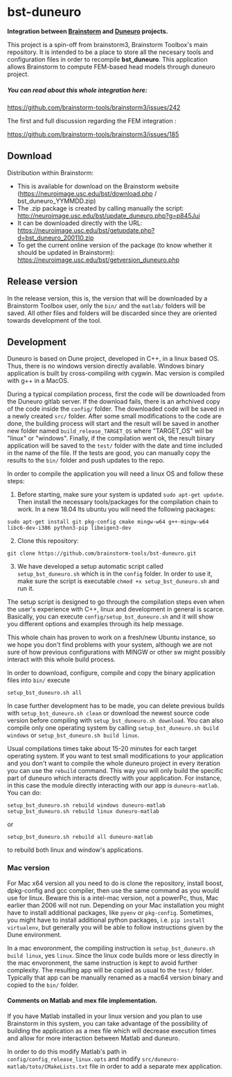 # bst-duneuro
**Integration between [Brainstorm](https://neuroimage.usc.edu/brainstorm/) and [Duneuro](http://www.duneuro.org/) projects.**

This project is a spin-off from brainstorm3, Brainstorm Toolbox's main repository.
It is intended to be a place to store all the necesary tools and configuration files in order to recompile **bst_duneuro**. This application allows Brainstorm to compute FEM-based head models through duneuro project.

##### You can read about this whole integration here:
https://github.com/brainstorm-tools/brainstorm3/issues/242

The first and full discussion regarding the FEM integration :

https://github.com/brainstorm-tools/brainstorm3/issues/185

## Download
Distribution within Brainstorm:
- This is available for download on the Brainstorm website (https://neuroimage.usc.edu/bst/download.php / bst_duneuro_YYMMDD.zip)
- The .zip package is created by calling manually the script: http://neuroimage.usc.edu/bst/update_duneuro.php?g=p845Jui
- It can be downloaded directly with the URL: https://neuroimage.usc.edu/bst/getupdate.php?d=bst_duneuro_200110.zip
- To get the current online version of the package (to know whether it should be updated in Brainstorm): https://neuroimage.usc.edu/bst/getversion_duneuro.php

## Release version
In the release version, this is, the version that will be downloaded by a Brainstorm Toolbox user, only the ```bin/``` and the ```matlab/``` folders will be saved. All other files and folders will be discarded since they are oriented towards development of the tool.

## Development

Duneuro is based on Dune project, developed in C++, in a linux based OS. Thus, there is no windows version directly available. Windows binary application is built by cross-compiling with cygwin. Mac version is compiled with g++ in a MacOS. 

During a typical compilation process, first the code will be downloaded from the Duneuro gitlab server. If the download fails, there is an arhchived copy of the code inside the ```config/``` folder. The downloaded code will be saved in a newly created ```src/``` folder. After some small modifications to the code are done, the building process will start and the result will be saved in another new folder named ```build_release_TARGET_OS``` where "TARGET_OS" will be "linux" or "windows". Finally, if the compilation went ok, the result binary application will be saved to the ```test/``` folder with the date and time included in the name of the file. If the tests are good, you can manually copy the results to the ```bin/``` folder and push updates to the repo.

In order to compile the application you will need a linux OS and follow these steps:

1. Before starting, make sure your system is updated ```sudo apt-get update```. Then install the necessary tools/packages for the compilation chain to work. In a new 18.04 lts ubuntu you will need the following packages:
```
sudo apt-get install git pkg-config cmake mingw-w64 g++-mingw-w64 libc6-dev-i386 python3-pip libeigen3-dev
```

2. Clone this repository:
```
git clone https://github.com/brainstorm-tools/bst-duneuro.git
```

3. We have developed a setup automatic script called  ```setup_bst_duneuro.sh``` which is in the ```config``` folder. In order to use it, make sure the script is executable ```chmod +x setup_bst_duneuro.sh``` and run it.

The setup script is designed to go through the compilation steps even when the user's experience with C++, linux and development in general is scarce. Basically, you can execute ```config/setup_bst_duneuro.sh``` and it will show you different options and examples through its help message. 

This whole chain has proven to work on a fresh/new Ubuntu instance, so we hope you don't find problems with your system, although we are not sure of how previous configurations with MINGW or other sw might possibly interact with this whole build process.

In order to download, configure, compile and copy the binary application files into ```bin/``` execute
```
setup_bst_duneuro.sh all
```

In case further development has to be made, you can delete previous builds with ```setup_bst_duneuro.sh clean``` or download the newest source code version before compiling with ```setup_bst_duneuro.sh download```. You can also compile only one operating system by calling ```setup_bst_duneuro.sh build windows``` or ```setup_bst_duneuro.sh build linux```. 

Usual compilations times take about 15-20 minutes for each target operating system. If you want to test small modifications to your application and you don't want to compile the whole duneuro project in every iteration you can use the ```rebuild``` command. This way you will only build the specific part of duneuro which interacts directly with your application. For instance, in this case the module directly interacting with our app is ```duneuro-matlab```. You can do:

```
setup_bst_duneuro.sh rebuild windows duneuro-matlab
setup_bst_duneuro.sh rebuild linux duneuro-matlab
```
or
```
setup_bst_duneuro.sh rebuild all duneuro-matlab
```
to rebuild both linux and window's applications.

### Mac version

For Mac x64 version all you need to do is clone the repository, install boost, dpkg-config and gcc compiler, then use the same command as you would use for linux. Beware this is a intel-mac version, not a powerPc, thus, Mac earlier than 2006 will not run. Depending on your Mac installation you might have to install additional packages, like ```pyenv``` or ```pkg-config```. Sometimes, you might have to install additional python packages, i.e. ```pip install virtualenv```, but generally you will be able to follow instructions given by the Dune environment. 

In a mac envoronment, the compiling instruction is ```setup_bst_duneuro.sh build linux```, yes ```linux```. Since the linux code builds more or less directly in the mac envoronment, the same instruction is kept to avoid further complexity. The resulting app will be copied as usual to the ```test/``` folder. Typically that app can be manually renamed as a mac64 version binary and copied to the ```bin/``` folder.

#### Comments on Matlab and mex file implementation. 
If you have Matlab installed in your linux version and you plan to use Brainstorm in this system, you can take advantage of the possibility of building the application as a mex file which will decrease execution times and allow for more interaction between Matlab and duneuro.

In order to do this modify Matlab's path in ```config/config_release_linux.opts``` and modify ```src/duneuro-matlab/toto/CMakeLists.txt``` file in order to add a separate mex application.


